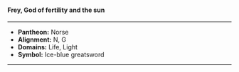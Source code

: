 #### Frey, God of fertility and the sun
___

- **Pantheon:** Norse
- **Alignment:** N, G
- **Domains:** Life, Light
- **Symbol:** Ice-blue greatsword
___
